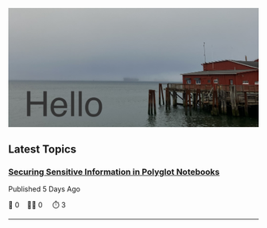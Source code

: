 ![Hello!](https://github.com/mjamesharmon/mjamesharmon/blob/main/assets/img/hello.jpg?raw=true)
## Latest Topics
### [Securing Sensitive Information in Polyglot Notebooks](https://dev.to/mjamesharmon/securing-sensitive-information-in-polyglot-notebooks-2jh0)

Published 5 Days Ago

  💬 0 &nbsp;&nbsp; 👍🏻 0 &nbsp; &nbsp; ⏱️ 3

---

